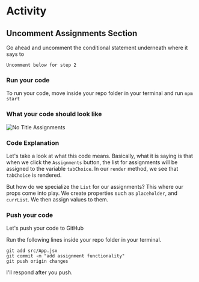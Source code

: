 # Activity

## Uncomment Assignments Section 

Go ahead and uncomment the conditional statement underneath where it says to

`Uncomment below for step 2`


### Run your code

To run your code, move inside your repo folder in your terminal and run `npm start`

### What your code should look like

![No Title Assignments](https://user-images.githubusercontent.com/25253905/61294177-1ddf2700-a78a-11e9-963d-8b6d2a4f7b82.png)

### Code Explanation

Let's take a look at what this code means. Basically, what it is saying is that when we click the `Assignments` button, the list for assignments will be assigned to the variable `tabChoice`. In our `render` method, we see that `tabChoice` is rendered.

But how do we specialize the `List` for our assignments? This where our props come into play. We create properties such as `placeholder`, and `currList`. We then assign values to them.

### Push your code
Let's push your code to GitHub

Run the following lines inside your repo folder in your terminal.

```
git add src/App.jsx
git commit -m "add assignment functionality"
git push origin changes
```

I'll respond after you push.
